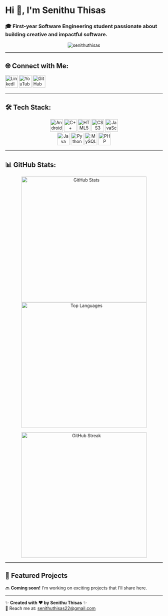 # Hi 👋, I'm Senithu Thisas  

### 🎓 First-year Software Engineering student passionate about building creative and impactful software.

<p align="center"> 
  <img src="https://komarev.com/ghpvc/?username=senithuthisas&label=Profile%20views&color=0e75b6&style=flat" alt="senithuthisas" /> 
</p>

---

## 🌐 Connect with Me:

<p align="center">
  
  <a href="https://www.linkedin.com/in/senithu-ekenayake-5a82b1262/" target="_blank"><img src="https://img.icons8.com/color/48/000000/linkedin.png" width="40" alt="LinkedIn"/></a>
  <a href="https://www.youtube.com/@SenithuThisas" target="_blank"><img src="https://img.icons8.com/color/48/000000/youtube-play.png" width="40" alt="YouTube"/></a>
  <a href="https://github.com/SenithuThisas" target="_blank"><img src="https://img.icons8.com/ios-filled/50/000000/github.png" width="40" alt="GitHub"/></a>
</p>

---

## 🛠️ Tech Stack:

<p align="center">
  <img src="https://img.icons8.com/color/48/android-os.png" width="40" title="Android"/>
  <img src="https://img.icons8.com/color/48/c-plus-plus-logo.png" width="40" title="C++"/>
  <img src="https://img.icons8.com/color/48/html-5.png" width="40" title="HTML5"/>
  <img src="https://img.icons8.com/color/48/css3.png" width="40" title="CSS3"/>
  <img src="https://img.icons8.com/color/48/javascript.png" width="40" title="JavaScript"/>
  <br>
  <img src="https://img.icons8.com/color/48/java-coffee-cup-logo.png" width="40" title="Java"/>
  <img src="https://img.icons8.com/color/48/python.png" width="40" title="Python"/>
  <img src="https://img.icons8.com/color/48/mysql-logo.png" width="40" title="MySQL"/>
  <img src="https://img.icons8.com/offices/48/php-logo.png" width="40" title="PHP"/>
</p>

---

## 📊 GitHub Stats:

<p align="center">
  <img src="https://github-readme-stats.vercel.app/api?username=senithuthisas&show_icons=true&theme=default" width="400" alt="GitHub Stats"/>
  <img src="https://github-readme-stats.vercel.app/api/top-langs/?username=senithuthisas&layout=compact&theme=default" width="400" alt="Top Languages"/>
</p>

<p align="center">
  <img src="https://github-readme-streak-stats.herokuapp.com/?user=senithuthisas&theme=default" width="400" alt="GitHub Streak"/>
</p>

---

## 🌟 Featured Projects

🔜 **Coming soon!** I'm working on exciting projects that I'll share here.

---

✨ **Created with ❤️ by Senithu Thisas** ✨  
📧 Reach me at: [senithuthisas22@gmail.com](mailto:senithuthisas22@gmail.com)
